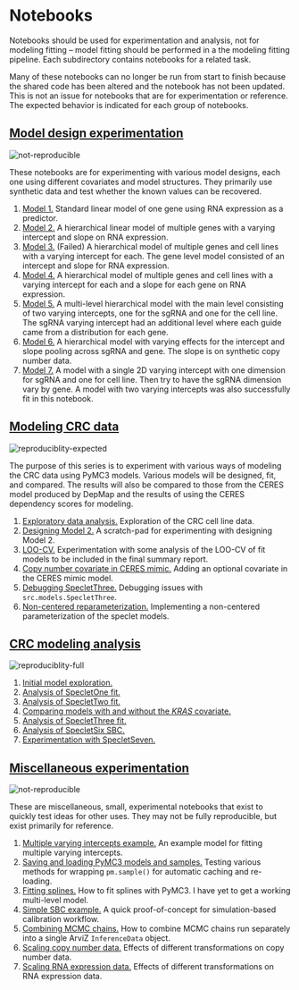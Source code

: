 # Notebooks

Notebooks should be used for experimentation and analysis, not for modeling fitting – model fitting should be performed in a the modeling fitting pipeline.
Each subdirectory contains notebooks for a related task.

Many of these notebooks can no longer be run from start to finish because the shared code has been altered and the notebook has not been updated.
This is not an issue for notebooks that are for experimentation or reference.
The expected behavior is indicated for each group of notebooks.

## [Model design experimentation](model_design_experimentation)

![not-reproducible](https://img.shields.io/badge/reproducibility-limited-orange.svg?style=flat)

These notebooks are for experimenting with various model designs, each one using different covariates and model structures.
They primarily use synthetic data and test whether the known values can be recovered.

1. [Model 1.](model_design_experimentation/005_005_model-experimentation-m1.md) Standard linear model of one gene using RNA expression as a predictor.
2. [Model 2.](model_design_experimentation/005_007_model-experimentation-m2.md) A hierarchical linear model of multiple genes with a varying intercept and slope on RNA expression.
3. [Model 3.](model_design_experimentation/005_009_model-experimentation-m3.md) (Failed) A hierarchical model of multiple genes and cell lines with a varying intercept for each. The gene level model consisted of an intercept and slope for RNA expression.
4. [Model 4.](model_design_experimentation/005_011_model-experimentation-m4.md) A hierarchical model of multiple genes and cell lines with a varying intercept for each and a slope for each gene on RNA expression.
5. [Model 5.](model_design_experimentation/005_013_model-experimentation-m5.md) A multi-level hierarchical model with the main level consisting of two varying intercepts, one for the sgRNA and one for the cell line. The sgRNA varying intercept had an additional level where each guide came from a distribution for each gene.
6. [Model 6.](model_design_experimentation/005_015_model-experimentation-m6.md) A hierarchical model with varying effects for the intercept and slope pooling across sgRNA and gene. The slope is on synthetic copy number data.
7. [Model 7.](model_design_experimentation/005_017_model-experimentation-m7.md) A model with a single 2D varying intercept with one dimension for sgRNA and one for cell line. Then try to have the sgRNA dimension vary by gene. A model with two varying intercepts was also successfully fit in this notebook.

## [Modeling CRC data](crc_pipeline)

![reproduciblity-expected](https://img.shields.io/badge/reproducibility-expected-yellow.svg?style=flat)

The purpose of this series is to experiment with various ways of modeling the CRC data using PyMC3 models.
Various models will be designed, fit, and compared.
The results will also be compared to those from the CERES model produced by DepMap and the results of using the CERES dependency scores for modeling.

1. [Exploratory data analysis.](crc_pipeline/015_005_exploratory-data-analysis.md) Exploration of the CRC cell line data.
2. [Designing Model 2.](crc_pipeline/015_010_m2-design.md) A scratch-pad for experimenting with designing Model 2.
3. [LOO-CV.](015_012_loo-cv-experimentation.md) Experimentation with some analysis of the LOO-CV of fit models to be included in the final summary report.
4. [Copy number covariate in CERES mimic.](015_014_ceres-with-cn-covariate.md) Adding an optional covariate in the CERES mimic model.
5. [Debugging SpecletThree.](020_010_debug-speclet_three.md) Debugging issues with `src.models.SpecletThree`.
6. [Non-centered reparameterization.](020_015_noncentered-paramaterization.md) Implementing a non-centered parameterization of the speclet models.

## [CRC modeling analysis](crc_model_analysis)

![reproduciblity-full](https://img.shields.io/badge/reproducibility-full-brightgreen.svg?style=flat)

1. [Initial model exploration.](010_010_initial-model-exploration.md)
2. [Analysis of SpecletOne fit.](010_015_analysis-of-specletone-fit.md)
3. [Analysis of SpecletTwo fit.](010_020_analysis-of-speclettwo.md)
4. [Comparing models with and without the *KRAS* covariate.](010_025_compare-kras-covariate.md)
5. [Analysis of SpecletThree fit.](010_030_analysis-of-specletthree.md)
6. [Analysis of SpecletSix SBC.](020_010_experimentation-speclet6-sbc.md)
7. [Experimentation with SpecletSeven.](020_015_experimentation_speclet7.md)

## [Miscellaneous experimentation](experimentation)

![not-reproducible](https://img.shields.io/badge/reproducibility-limited-orange.svg?style=flat)

These are miscellaneous, small, experimental notebooks that exist to quickly test ideas for other uses.
They may not be fully reproducible, but exist primarily for reference.

1. [Multiple varying intercepts example.](experimentation/999_005_experimentation.md) An example model for fitting multiple varying intercepts.
2. [Saving and loading PyMC3 models and samples.](experimentation/999_010_saving-and-loading-models.md) Testing various methods for wrapping `pm.sample()` for automatic caching and re-loading.
3. [Fitting splines.](experimentation/999_015_splines-in-pymc3.md) How to fit splines with PyMC3. I have yet to get a working multi-level model.
4. [Simple SBC example.](999_020_simulation-based-calibration.md) A quick proof-of-concept for simulation-based calibration workflow.
5. [Combining MCMC chains.](999_025_combining-chains.md) How to combine MCMC chains run separately into a single ArviZ `InferenceData` object.
6. [Scaling copy number data.](999_030_scaling-copy-number.md) Effects of different transformations on copy number data.
7. [Scaling RNA expression data.](999_031_scaling-rna-expression.md) Effects of different transformations on RNA expression data.

